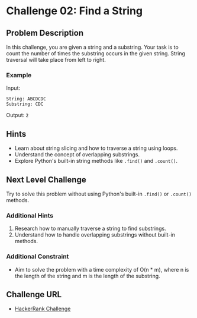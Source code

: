 # Challenge 02: Find a String

## Problem Description
In this challenge, you are given a string and a substring. Your task is to count the number of times the substring occurs in the given string. String traversal will take place from left to right.

### Example
Input:
```
String: ABCDCDC
Substring: CDC
```
Output: `2`

## Hints
- Learn about string slicing and how to traverse a string using loops.
- Understand the concept of overlapping substrings.
- Explore Python's built-in string methods like `.find()` and `.count()`.

## Next Level Challenge
Try to solve this problem without using Python's built-in `.find()` or `.count()` methods.

### Additional Hints
1. Research how to manually traverse a string to find substrings.
2. Understand how to handle overlapping substrings without built-in methods.

### Additional Constraint
- Aim to solve the problem with a time complexity of O(n * m), where n is the length of the string and m is the length of the substring.

## Challenge URL
- [HackerRank Challenge](https://www.hackerrank.com/challenges/find-a-string/problem)